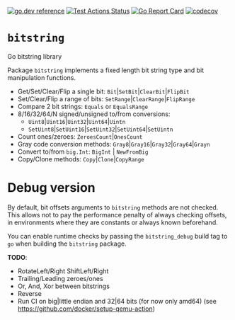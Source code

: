 [![go.dev reference](https://img.shields.io/badge/go.dev-reference-007d9c?logo=go&logoColor=white&style=flat-square)](https://pkg.go.dev/github.com/arl/bitstring)
[![Test Actions Status](https://github.com/arl/bitstring/workflows/Test/badge.svg)](https://github.com/arl/bitstring/actions)
[![Go Report Card](https://goreportcard.com/badge/github.com/arl/bitstring)](https://goreportcard.com/report/github.com/arl/bitstring)
[![codecov](https://codecov.io/gh/arl/bitstring/branch/main/graph/badge.svg)](https://codecov.io/gh/arl/bitstring)

# `bitstring`

Go bitstring library

Package `bitstring` implements a fixed length bit string type and bit manipulation functions.

 - Get/Set/Clear/Flip a single bit: `Bit`|`SetBit`|`ClearBit`|`FlipBit`
 - Set/Clear/Flip a range of bits: `SetRange`|`ClearRange`|`FlipRange`
 - Compare 2 bit strings: `Equals` or `EqualsRange`
 - 8/16/32/64/N signed/unsigned to/from conversions:
   - `Uint8`|`Uint16`|`Uint32`|`Uint64`|`Uintn`
   - `SetUint8`|`SetUint16`|`SetUint32`|`SetUint64`|`SetUintn`
 - Count ones/zeroes: `ZeroesCount`|`OnesCount`
 - Gray code conversion methods: `Gray8`|`Gray16`|`Gray32`|`Gray64`|`Grayn`
 - Convert to/from `big.Int`: `BigInt` | `NewFromBig`
 - Copy/Clone methods: `Copy`|`Clone`|`CopyRange`


# Debug version

By default, bit offsets arguments to `bitstring` methods are not checked. This
allows not to pay the performance penalty of always checking offsets, in
environments where they are constants or always known beforehand.

You can enable runtime checks by passing the `bitstring_debug` build tag to `go`
when building the `bitstring` package.

**TODO**:
 - RotateLeft/Right ShiftLeft/Right
 - Trailing/Leading zeroes/ones
 - Or, And, Xor between bitstrings
 - Reverse
 - Run CI on big|little endian and 32|64 bits (for now only amd64) (see https://github.com/docker/setup-qemu-action)